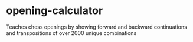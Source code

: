 # opening-calculator
Teaches chess openings by showing forward and backward continuations and transpositions of over 2000 unique combinations
